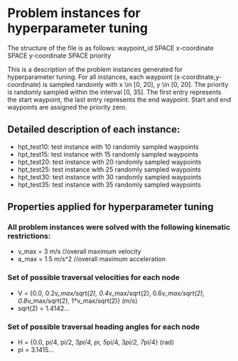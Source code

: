 # Problem instances for hyperparameter tuning
The structure of the file is as follows: 
waypoint_id SPACE x-coordinate SPACE y-coordinate SPACE priority

This is a description of the problem instances generated for hyperparameter tuning. For all instances, each waypoint (x-coordinate,y-coordinate) is sampled randomly with x \in [0, 20], y \in [0, 20]. The priority is randomly sampled within the interval [0, 35]. The first entry represents the start waypoint, the last entry represents the end waypoint. Start and end waypoints are assigned the priority zero.

## Detailed description of each instance:
- hpt_test10: test instance with 10 randomly sampled waypoints
- hpt_test15: test instance with 15 randomly sampled waypoints
- hpt_test20: test instance with 20 randomly sampled waypoints
- hpt_test25: test instance with 25 randomly sampled waypoints
- hpt_test30: test instance with 30 randomly sampled waypoints
- hpt_test35: test instance with 35 randomly sampled waypoints

## Properties applied for hyperparameter tuning
### All problem instances were solved with the following kinematic restrictions:
- v_max = 3 m/s //overall maximum velocity
- a_max = 1.5 m/s^2 //overall maximum acceleration

### Set of possible traversal velocities for each node
- V = {0.0, 0.2*v_max/sqrt(2), 0.4*v_max/sqrt(2), 0.6*v_max/sqrt(2), 0.8*v_max/sqrt(2), 1*v_max/sqrt(2)}  (m/s)
- sqrt(2) = 1.4142...

### Set of possible traversal heading angles for each node
- H = {0.0, pi/4, pi/2, 3*pi/4, pi, 5*pi/4, 3*pi/2, 7*pi/4}  (rad)
- pi = 3.1415...
